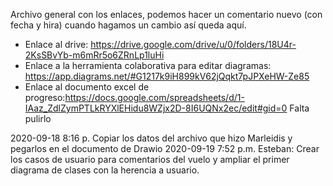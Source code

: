 Archivo general con los enlaces, podemos hacer un comentario nuevo (con fecha y hira) cuando hagamos un cambio así queda aquí.

- Enlace al drive: https://drive.google.com/drive/u/0/folders/18U4r-2KsSBvYb-m6mRr5o6ZRnLp1luHi
- Enlace a la herramienta colaborativa para editar diagramas: https://app.diagrams.net/#G1217k9iH899kV62jQqkt7pJPXeHW-Ze85
- Enlace al documento excel de progreso:https://docs.google.com/spreadsheets/d/1-IAaz_ZdlZymPTLkRYXlEHidu8WZjx2D-8I6UQNx2ec/edit#gid=0 
Falta pulirlo 

2020-09-18 8:16 p. Copiar los datos del archivo que hizo Marleidis y pegarlos en el documento de Drawio
2020-09-19 7:52 p.m. Esteban: Crear los casos de usuario para comentarios del vuelo y ampliar el primer diagrama de clases con la herencia a usuario.
